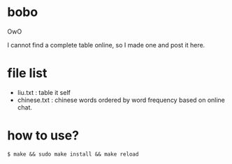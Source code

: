 # bobo
OwO

I cannot find a complete table online, so I made one and post it here.

# file list

- liu.txt : table it self
- chinese.txt : chinese words ordered by word frequency based on online chat.

# how to use?

````
$ make && sudo make install && make reload
````
